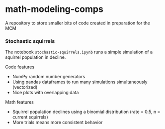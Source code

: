 # math-modeling-comps
A repository to store smaller bits of code created in preparation for the MCM

### Stochastic squirrels

The notebook `stochastic-squirrels.ipynb` runs a simple simulation of a squirrel population 
in decline. 

Code features
- NumPy random number generators
- Using pandas dataframes to run many simulations simultaneously (vectorized)
- Nice plots with overlapping data 

Math features
- Squirrel population declines using a binomial distribution (rate = 0.5, n = current squirrels)
- More trials means more consistent behavior
